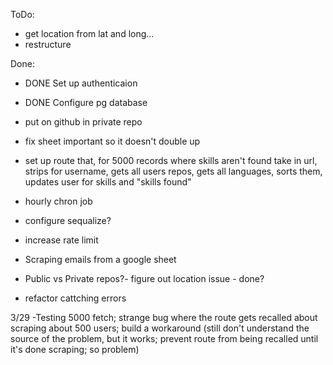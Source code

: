 ToDo:


- get location from lat and long...
- restructure




Done:
- DONE Set up authenticaion
- DONE Configure pg database
- put on github in private repo
- fix sheet important so it doesn't double up
- set up route that,
for 5000 records where skills aren't found
take in url,
strips for username,
gets all users repos,
gets all languages,
sorts them,
updates user for skills and "skills found"
- hourly chron job

 - configure sequalize?

 - increase rate limit
 - Scraping emails from a google sheet
 - Public vs Private repos?- figure out location issue - done?
- refactor cattching errors


3/29
-Testing 5000 fetch; strange bug where the route gets recalled about scraping about 500 users; build a workaround (still don't understand the source of the problem, but it works; prevent route from being recalled until it's done scraping; so problem)
